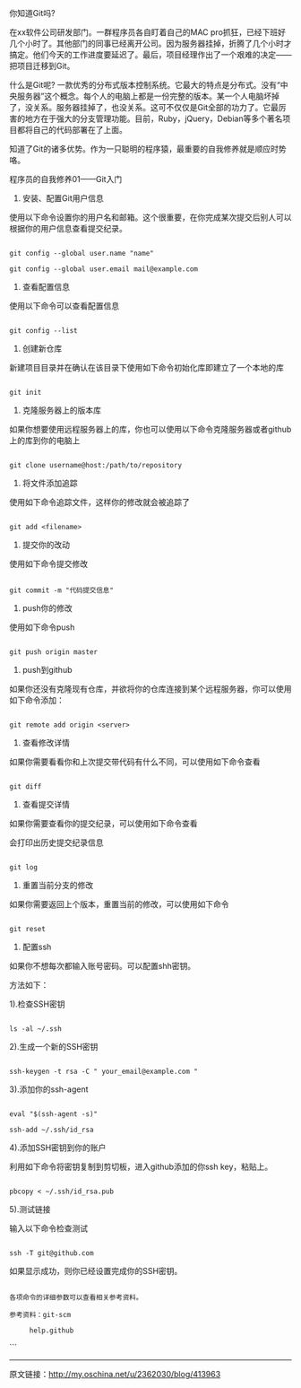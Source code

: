 你知道Git吗?

在xx软件公司研发部门。一群程序员各自盯着自己的MAC pro抓狂，已经下班好几个小时了。其他部门的同事已经离开公司。因为服务器挂掉，折腾了几个小时才搞定。他们今天的工作进度要延迟了。最后，项目经理作出了一个艰难的决定——把项目迁移到Git。

什么是Git呢? 一款优秀的分布式版本控制系统。它最大的特点是分布式。没有“中央服务器”这个概念。每个人的电脑上都是一份完整的版本。某一个人电脑坏掉了，没关系。服务器挂掉了，也没关系。这可不仅仅是Git全部的功力了。它最厉害的地方在于强大的分支管理功能。目前，Ruby，jQuery，Debian等多个著名项目都将自己的代码部署在了上面。

知道了Git的诸多优势。作为一只聪明的程序猿，最重要的自我修养就是顺应时势咯。

程序员的自我修养01——Git入门

1.	安装、配置Git用户信息

使用以下命令设置你的用户名和邮箱。这个很重要，在你完成某次提交后别人可以根据你的用户信息查看提交纪录。

```

git config --global user.name "name"

git config --global user.email mail@example.com

```

1.	查看配置信息

使用以下命令可以查看配置信息

```

git config --list

```

1.	创建新仓库

新建项目目录并在确认在该目录下使用如下命令初始化库即建立了一个本地的库

```

git init

```

1.	克隆服务器上的版本库

如果你想要使用远程服务器上的库，你也可以使用以下命令克隆服务器或者github上的库到你的电脑上

```

git clone username@host:/path/to/repository

```

1.	将文件添加追踪

使用如下命令追踪文件，这样你的修改就会被追踪了

```

git add <filename>

```

1.	提交你的改动

使用如下命令提交修改

```

git commit -m "代码提交信息"

```

1.	push你的修改

使用如下命令push

```

git push origin master

```

1.	push到github

如果你还没有克隆现有仓库，并欲将你的仓库连接到某个远程服务器，你可以使用如下命令添加：

```

git remote add origin <server>

```

1.	查看修改详情

如果你需要看看你和上次提交带代码有什么不同，可以使用如下命令查看

```

git diff

```

1.	查看提交详情

如果你需要查看你的提交纪录，可以使用如下命令查看

会打印出历史提交纪录信息

```

git log

```

1.	重置当前分支的修改

如果你需要返回上个版本，重置当前的修改，可以使用如下命令

```

git reset

```

1.	配置ssh

如果你不想每次都输入账号密码。可以配置shh密钥。

方法如下：

1).检查SSH密钥

```

ls -al ~/.ssh

```

2).生成一个新的SSH密钥

```

ssh-keygen -t rsa -C " your_email@example.com "

```

3).添加你的ssh-agent

```

eval "$(ssh-agent -s)"

ssh-add ~/.ssh/id_rsa

```

4).添加SSH密钥到你的账户

利用如下命令将密钥复制到剪切板，进入github添加的你ssh key，粘贴上。

```

pbcopy < ~/.ssh/id_rsa.pub

```

5).测试链接

输入以下命令检查测试

```

ssh -T git@github.com

```

如果显示成功，则你已经设置完成你的SSH密钥。

```

各项命令的详细参数可以查看相关参考资料。

参考资料：git-scm

```

```
     help.github
```

\`\`\`

---

原文链接：http://my.oschina.net/u/2362030/blog/413963
